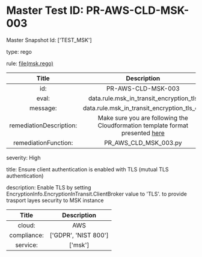 



# Master Test ID: PR-AWS-CLD-MSK-003


Master Snapshot Id: ['TEST_MSK']

type: rego

rule: [file(msk.rego)]  
  
  
  
  

|Title|Description|
| :---: | :---: |
|id: |PR-AWS-CLD-MSK-003|
|eval: |data.rule.msk_in_transit_encryption_tls|
|message: |data.rule.msk_in_transit_encryption_tls_err|
|remediationDescription: |Make sure you are following the Cloudformation template format presented <a href='https://docs.aws.amazon.com/AWSCloudFormation/latest/UserGuide/aws-resource-msk-cluster.html#cfn-msk-cluster-encryptioninfo' target='_blank'>here</a>|
|remediationFunction: |PR_AWS_CLD_MSK_003.py|


severity: High

title: Ensure client authentication is enabled with TLS (mutual TLS authentication)

description: Enable TLS by setting EncryptionInfo.EncryptionInTransit.ClientBroker value to 'TLS'. to provide trasport layes security to MSK instance  
  
  

|Title|Description|
| :---: | :---: |
|cloud: |AWS|
|compliance: |['GDPR', 'NIST 800']|
|service: |['msk']|



[file(msk.rego)]: https://github.com/prancer-io/prancer-compliance-test/tree/master/aws/cloud/msk.rego
